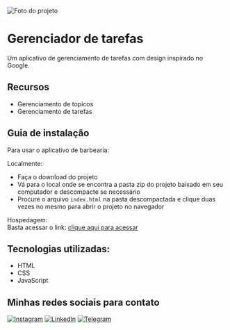 ![Foto do projeto](https://github.com/lezzin/tasks_manager/assets/103830032/262b1285-0e07-4f2d-9e5d-cc91058c84fc)

# Gerenciador de tarefas

Um aplicativo de gerenciamento de tarefas com design inspirado no Google.

## Recursos

- Gerenciamento de topicos
- Gerenciamento de tarefas

## Guia de instalação

Para usar o aplicativo de barbearia:

Localmente:<br>

- Faça o download do projeto
- Vá para o local onde se encontra a pasta zip do projeto baixado em seu computador e descompacte se necessário
- Procure o arquivo ```index.html``` na pasta descompactada e clique duas vezes no mesmo para abrir o projeto no navegador

Hospedagem:<br>
Basta acessar o link: [clique aqui para acessar](https://tasks-manager-woad.vercel.app/)

## Tecnologias utilizadas:

* HTML
* CSS
* JavaScript

## Minhas redes sociais para contato

[![Instagram](https://img.shields.io/badge/Instagram-E4405F?style=for-the-badge&logo=instagram&logoColor=white)](https://www.instagram.com/leandroadrian_/)
[![LinkedIn](https://img.shields.io/badge/LinkedIn-0077B5?style=for-the-badge&logo=linkedin&logoColor=white)](https://www.linkedin.com/in/leandro-adrian)
[![Telegram](https://img.shields.io/badge/Telegram-2CA5E0?style=for-the-badge&logo=telegram&logoColor=white)](https://t.me/LeandroAdrian)
